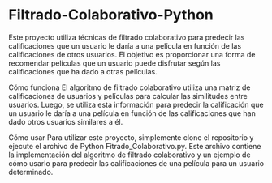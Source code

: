 # Filtrado-Colaborativo-Python
Este proyecto utiliza técnicas de filtrado colaborativo para predecir las calificaciones que un usuario le daría a una película en función de las calificaciones de otros usuarios. El objetivo es proporcionar una forma de recomendar películas que un usuario puede disfrutar según las calificaciones que ha dado a otras películas.

Cómo funciona
El algoritmo de filtrado colaborativo utiliza una matriz de calificaciones de usuarios y películas para calcular las similitudes entre usuarios. Luego, se utiliza esta información para predecir la calificación que un usuario le daría a una película en función de las calificaciones que han dado otros usuarios similares a él.

Cómo usar
Para utilizar este proyecto, simplemente clone el repositorio y ejecute el archivo de Python Fitrado_Colaborativo.py. Este archivo contiene la implementación del algoritmo de filtrado colaborativo y un ejemplo de cómo usarlo para predecir las calificaciones de una película para un usuario determinado.

